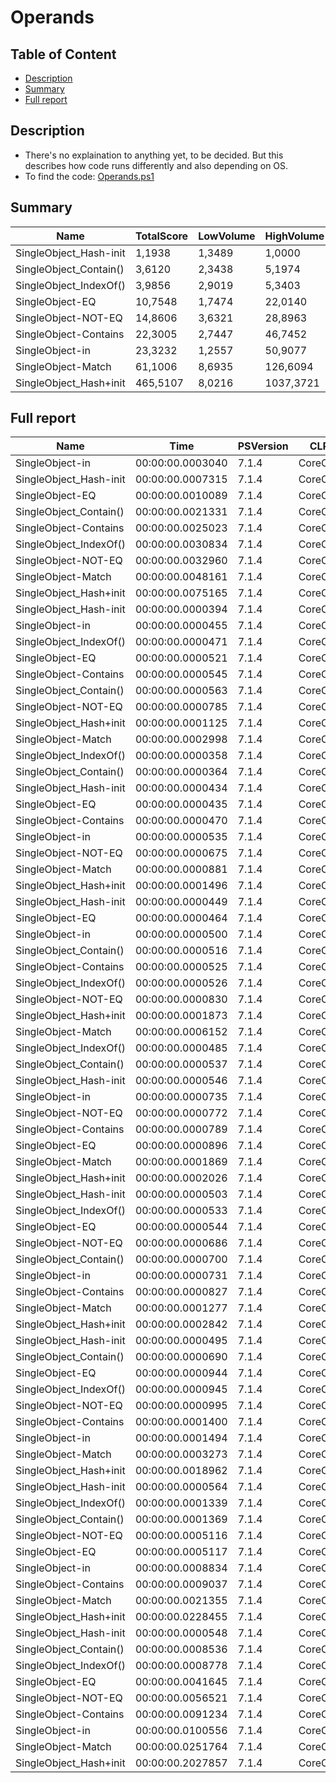 # Operands

## Table of Content

- [Description](#description)
- [Summary](#summary)
- [Full report](#full-report)

## Description

- There's no explaination to anything yet, to be decided. But this describes how code runs differently and also depending on OS.
- To find the code: [Operands.ps1](/PerformanceTests/Operands.ps1 )

## Summary

|Name|TotalScore|LowVolume|HighVolume|Assert|OS|
|---|---|---|---|---|---|
|SingleObject_Hash-init|1,1938|1,3489|1,0000|True|Win|
|SingleObject_Contain()|3,6120|2,3438|5,1974|True|Win|
|SingleObject_IndexOf()|3,9856|2,9019|5,3403|True|Win|
|SingleObject-EQ|10,7548|1,7474|22,0140|True|Win|
|SingleObject-NOT-EQ|14,8606|3,6321|28,8963|True|Win|
|SingleObject-Contains|22,3005|2,7447|46,7452|True|Win|
|SingleObject-in|23,3232|1,2557|50,9077|True|Win|
|SingleObject-Match|61,1006|8,6935|126,6094|True|Win|
|SingleObject_Hash+init|465,5107|8,0216|1037,3721|True|Win|

## Full report

|Name|Time|PSVersion|CLR|WorkSet|Total|Assert|TimesExec|Score|OS|
|---|---|---|---|---|---|---|---|---|---|
|SingleObject-in|00:00:00.0003040|7.1.4|CoreCLR|0|00:00:00.0003040|True|1|1|Win|
|SingleObject_Hash-init|00:00:00.0007315|7.1.4|CoreCLR|0|00:00:00.0007315|True|1|2,40625|Win|
|SingleObject-EQ|00:00:00.0010089|7.1.4|CoreCLR|0|00:00:00.0010089|True|1|3,31875|Win|
|SingleObject_Contain()|00:00:00.0021331|7.1.4|CoreCLR|0|00:00:00.0021331|True|1|7,016776315789474|Win|
|SingleObject-Contains|00:00:00.0025023|7.1.4|CoreCLR|8192|00:00:00.0025023|True|1|8,23125|Win|
|SingleObject_IndexOf()|00:00:00.0030834|7.1.4|CoreCLR|184320|00:00:00.0030834|True|1|10,142763157894738|Win|
|SingleObject-NOT-EQ|00:00:00.0032960|7.1.4|CoreCLR|8192|00:00:00.0032960|True|1|10,842105263157896|Win|
|SingleObject-Match|00:00:00.0048161|7.1.4|CoreCLR|12288|00:00:00.0048161|True|1|15,842434210526315|Win|
|SingleObject_Hash+init|00:00:00.0075165|7.1.4|CoreCLR|49152|00:00:00.0075165|True|1|24,72532894736842|Win|
|SingleObject_Hash-init|00:00:00.0000394|7.1.4|CoreCLR|0|00:00:00.0000394|True|3|1|Win|
|SingleObject-in|00:00:00.0000455|7.1.4|CoreCLR|0|00:00:00.0000455|True|3|1,1548223350253808|Win|
|SingleObject_IndexOf()|00:00:00.0000471|7.1.4|CoreCLR|0|00:00:00.0000471|True|3|1,1954314720812182|Win|
|SingleObject-EQ|00:00:00.0000521|7.1.4|CoreCLR|0|00:00:00.0000521|True|3|1,3223350253807107|Win|
|SingleObject-Contains|00:00:00.0000545|7.1.4|CoreCLR|0|00:00:00.0000545|True|3|1,383248730964467|Win|
|SingleObject_Contain()|00:00:00.0000563|7.1.4|CoreCLR|0|00:00:00.0000563|True|3|1,4289340101522843|Win|
|SingleObject-NOT-EQ|00:00:00.0000785|7.1.4|CoreCLR|0|00:00:00.0000785|True|3|1,9923857868020305|Win|
|SingleObject_Hash+init|00:00:00.0001125|7.1.4|CoreCLR|0|00:00:00.0001125|True|3|2,8553299492385786|Win|
|SingleObject-Match|00:00:00.0002998|7.1.4|CoreCLR|4096|00:00:00.0002998|True|3|7,6091370558375635|Win|
|SingleObject_IndexOf()|00:00:00.0000358|7.1.4|CoreCLR|0|00:00:00.0000358|True|8|1|Win|
|SingleObject_Contain()|00:00:00.0000364|7.1.4|CoreCLR|0|00:00:00.0000364|True|8|1,0167597765363128|Win|
|SingleObject_Hash-init|00:00:00.0000434|7.1.4|CoreCLR|331776|00:00:00.0000434|True|8|1,2122905027932962|Win|
|SingleObject-EQ|00:00:00.0000435|7.1.4|CoreCLR|0|00:00:00.0000435|True|8|1,2150837988826815|Win|
|SingleObject-Contains|00:00:00.0000470|7.1.4|CoreCLR|0|00:00:00.0000470|True|8|1,312849162011173|Win|
|SingleObject-in|00:00:00.0000535|7.1.4|CoreCLR|0|00:00:00.0000535|True|8|1,494413407821229|Win|
|SingleObject-NOT-EQ|00:00:00.0000675|7.1.4|CoreCLR|0|00:00:00.0000675|True|8|1,8854748603351956|Win|
|SingleObject-Match|00:00:00.0000881|7.1.4|CoreCLR|0|00:00:00.0000881|True|8|2,4608938547486034|Win|
|SingleObject_Hash+init|00:00:00.0001496|7.1.4|CoreCLR|0|00:00:00.0001496|True|8|4,17877094972067|Win|
|SingleObject_Hash-init|00:00:00.0000449|7.1.4|CoreCLR|827392|00:00:00.0000449|True|13|1|Win|
|SingleObject-EQ|00:00:00.0000464|7.1.4|CoreCLR|24576|00:00:00.0000464|True|13|1,0334075723830736|Win|
|SingleObject-in|00:00:00.0000500|7.1.4|CoreCLR|0|00:00:00.0000500|True|13|1,1135857461024499|Win|
|SingleObject_Contain()|00:00:00.0000516|7.1.4|CoreCLR|0|00:00:00.0000516|True|13|1,1492204899777283|Win|
|SingleObject-Contains|00:00:00.0000525|7.1.4|CoreCLR|0|00:00:00.0000525|True|13|1,1692650334075725|Win|
|SingleObject_IndexOf()|00:00:00.0000526|7.1.4|CoreCLR|0|00:00:00.0000526|True|13|1,1714922048997773|Win|
|SingleObject-NOT-EQ|00:00:00.0000830|7.1.4|CoreCLR|0|00:00:00.0000830|True|13|1,8485523385300668|Win|
|SingleObject_Hash+init|00:00:00.0001873|7.1.4|CoreCLR|73728|00:00:00.0001873|True|13|4,171492204899777|Win|
|SingleObject-Match|00:00:00.0006152|7.1.4|CoreCLR|2019328|00:00:00.0006152|True|13|13,701559020044543|Win|
|SingleObject_IndexOf()|00:00:00.0000485|7.1.4|CoreCLR|0|00:00:00.0000485|True|21|1|Win|
|SingleObject_Contain()|00:00:00.0000537|7.1.4|CoreCLR|0|00:00:00.0000537|True|21|1,1072164948453609|Win|
|SingleObject_Hash-init|00:00:00.0000546|7.1.4|CoreCLR|0|00:00:00.0000546|True|21|1,1257731958762887|Win|
|SingleObject-in|00:00:00.0000735|7.1.4|CoreCLR|0|00:00:00.0000735|True|21|1,5154639175257731|Win|
|SingleObject-NOT-EQ|00:00:00.0000772|7.1.4|CoreCLR|0|00:00:00.0000772|True|21|1,5917525773195875|Win|
|SingleObject-Contains|00:00:00.0000789|7.1.4|CoreCLR|0|00:00:00.0000789|True|21|1,6268041237113402|Win|
|SingleObject-EQ|00:00:00.0000896|7.1.4|CoreCLR|0|00:00:00.0000896|True|21|1,8474226804123712|Win|
|SingleObject-Match|00:00:00.0001869|7.1.4|CoreCLR|0|00:00:00.0001869|True|21|3,8536082474226805|Win|
|SingleObject_Hash+init|00:00:00.0002026|7.1.4|CoreCLR|0|00:00:00.0002026|True|21|4,177319587628866|Win|
|SingleObject_Hash-init|00:00:00.0000503|7.1.4|CoreCLR|0|00:00:00.0000503|True|100|1|Win|
|SingleObject_IndexOf()|00:00:00.0000533|7.1.4|CoreCLR|0|00:00:00.0000533|True|100|1,0596421471172963|Win|
|SingleObject-EQ|00:00:00.0000544|7.1.4|CoreCLR|0|00:00:00.0000544|True|100|1,0815109343936382|Win|
|SingleObject-NOT-EQ|00:00:00.0000686|7.1.4|CoreCLR|245760|00:00:00.0000686|True|100|1,363817097415507|Win|
|SingleObject_Contain()|00:00:00.0000700|7.1.4|CoreCLR|0|00:00:00.0000700|True|100|1,3916500994035785|Win|
|SingleObject-in|00:00:00.0000731|7.1.4|CoreCLR|0|00:00:00.0000731|True|100|1,4532803180914513|Win|
|SingleObject-Contains|00:00:00.0000827|7.1.4|CoreCLR|0|00:00:00.0000827|True|100|1,6441351888667992|Win|
|SingleObject-Match|00:00:00.0001277|7.1.4|CoreCLR|0|00:00:00.0001277|True|100|2,5387673956262424|Win|
|SingleObject_Hash+init|00:00:00.0002842|7.1.4|CoreCLR|0|00:00:00.0002842|True|100|5,650099403578529|Win|
|SingleObject_Hash-init|00:00:00.0000495|7.1.4|CoreCLR|0|00:00:00.0000495|True|1000|1|Win|
|SingleObject_Contain()|00:00:00.0000690|7.1.4|CoreCLR|0|00:00:00.0000690|True|1000|1,393939393939394|Win|
|SingleObject-EQ|00:00:00.0000944|7.1.4|CoreCLR|0|00:00:00.0000944|True|1000|1,9070707070707071|Win|
|SingleObject_IndexOf()|00:00:00.0000945|7.1.4|CoreCLR|0|00:00:00.0000945|True|1000|1,9090909090909092|Win|
|SingleObject-NOT-EQ|00:00:00.0000995|7.1.4|CoreCLR|0|00:00:00.0000995|True|1000|2,01010101010101|Win|
|SingleObject-Contains|00:00:00.0001400|7.1.4|CoreCLR|0|00:00:00.0001400|True|1000|2,8282828282828283|Win|
|SingleObject-in|00:00:00.0001494|7.1.4|CoreCLR|0|00:00:00.0001494|True|1000|3,018181818181818|Win|
|SingleObject-Match|00:00:00.0003273|7.1.4|CoreCLR|0|00:00:00.0003273|True|1000|6,612121212121212|Win|
|SingleObject_Hash+init|00:00:00.0018962|7.1.4|CoreCLR|0|00:00:00.0018962|True|1000|38,30707070707071|Win|
|SingleObject_Hash-init|00:00:00.0000564|7.1.4|CoreCLR|0|00:00:00.0000564|True|10000|1|Win|
|SingleObject_IndexOf()|00:00:00.0001339|7.1.4|CoreCLR|0|00:00:00.0001339|True|10000|2,374113475177305|Win|
|SingleObject_Contain()|00:00:00.0001369|7.1.4|CoreCLR|0|00:00:00.0001369|True|10000|2,4273049645390072|Win|
|SingleObject-NOT-EQ|00:00:00.0005116|7.1.4|CoreCLR|0|00:00:00.0005116|True|10000|9,070921985815604|Win|
|SingleObject-EQ|00:00:00.0005117|7.1.4|CoreCLR|0|00:00:00.0005117|True|10000|9,072695035460994|Win|
|SingleObject-in|00:00:00.0008834|7.1.4|CoreCLR|20480|00:00:00.0008834|True|10000|15,663120567375886|Win|
|SingleObject-Contains|00:00:00.0009037|7.1.4|CoreCLR|0|00:00:00.0009037|True|10000|16,02304964539007|Win|
|SingleObject-Match|00:00:00.0021355|7.1.4|CoreCLR|0|00:00:00.0021355|True|10000|37,86347517730496|Win|
|SingleObject_Hash+init|00:00:00.0228455|7.1.4|CoreCLR|3268608|00:00:00.0228455|True|10000|405,06205673758865|Win|
|SingleObject_Hash-init|00:00:00.0000548|7.1.4|CoreCLR|0|00:00:00.0000548|True|100000|1|Win|
|SingleObject_Contain()|00:00:00.0008536|7.1.4|CoreCLR|0|00:00:00.0008536|True|100000|15,576642335766424|Win|
|SingleObject_IndexOf()|00:00:00.0008778|7.1.4|CoreCLR|0|00:00:00.0008778|True|100000|16,01824817518248|Win|
|SingleObject-EQ|00:00:00.0041645|7.1.4|CoreCLR|0|00:00:00.0041645|True|100000|75,99452554744525|Win|
|SingleObject-NOT-EQ|00:00:00.0056521|7.1.4|CoreCLR|0|00:00:00.0056521|True|100000|103,1405109489051|Win|
|SingleObject-Contains|00:00:00.0091234|7.1.4|CoreCLR|0|00:00:00.0091234|True|100000|166,48540145985402|Win|
|SingleObject-in|00:00:00.0100556|7.1.4|CoreCLR|0|00:00:00.0100556|True|100000|183,4963503649635|Win|
|SingleObject-Match|00:00:00.0251764|7.1.4|CoreCLR|823296|00:00:00.0251764|True|100000|459,42335766423355|Win|
|SingleObject_Hash+init|00:00:00.2027857|7.1.4|CoreCLR|7188480|00:00:00.2027857|True|100000|3700,46897810219|Win|
